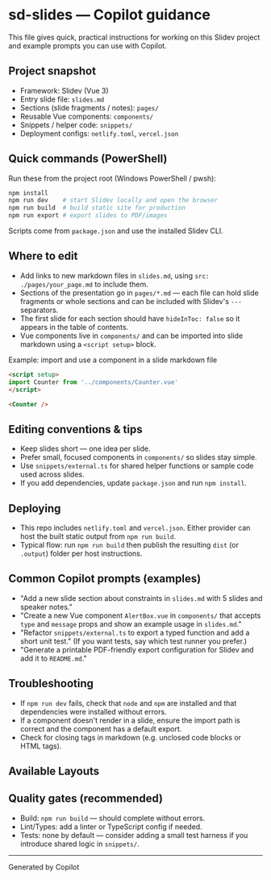 <!-- Generated by Copilot -->
# sd-slides — Copilot guidance

This file gives quick, practical instructions for working on this Slidev project and example prompts you can use with Copilot.

## Project snapshot

- Framework: Slidev (Vue 3)
- Entry slide file: `slides.md`
- Sections (slide fragments / notes): `pages/`
- Reusable Vue components: `components/`
- Snippets / helper code: `snippets/`
- Deployment configs: `netlify.toml`, `vercel.json`

## Quick commands (PowerShell)

Run these from the project root (Windows PowerShell / pwsh):

```powershell
npm install
npm run dev    # start Slidev locally and open the browser
npm run build  # build static site for production
npm run export # export slides to PDF/images
```

Scripts come from `package.json` and use the installed Slidev CLI.

## Where to edit

- Add links to new markdown files in `slides.md`, using `src: ./pages/your_page.md` to include them.
- Sections of the presentation go in `pages/*.md` — each file can hold slide fragments or whole sections and can be included with Slidev's `---` separators.
- The first slide for each section should have `hideInToc: false` so it appears in the table of contents.
- Vue components live in `components/` and can be imported into slide markdown using a `<script setup>` block.

Example: import and use a component in a slide markdown file

```markdown
<script setup>
import Counter from '../components/Counter.vue'
</script>

<Counter />
```

## Editing conventions & tips

- Keep slides short — one idea per slide.
- Prefer small, focused components in `components/` so slides stay simple.
- Use `snippets/external.ts` for shared helper functions or sample code used across slides.
- If you add dependencies, update `package.json` and run `npm install`.

## Deploying

- This repo includes `netlify.toml` and `vercel.json`. Either provider can host the built static output from `npm run build`.
- Typical flow: run `npm run build` then publish the resulting `dist` (or `.output`) folder per host instructions.

## Common Copilot prompts (examples)

- "Add a new slide section about constraints in `slides.md` with 5 slides and speaker notes."
- "Create a new Vue component `AlertBox.vue` in `components/` that accepts `type` and `message` props and show an example usage in `slides.md`."
- "Refactor `snippets/external.ts` to export a typed function and add a short unit test." (If you want tests, say which test runner you prefer.)
- "Generate a printable PDF-friendly export configuration for Slidev and add it to `README.md`."

## Troubleshooting

- If `npm run dev` fails, check that `node` and `npm` are installed and that dependencies were installed without errors.
- If a component doesn't render in a slide, ensure the import path is correct and the component has a default export.
- Check for closing tags in markdown (e.g. unclosed code blocks or HTML tags).

## Available Layouts


## Quality gates (recommended)

- Build: `npm run build` — should complete without errors.
- Lint/Types: add a linter or TypeScript config if needed.
- Tests: none by default — consider adding a small test harness if you introduce shared logic in `snippets/`.


---

Generated by Copilot
